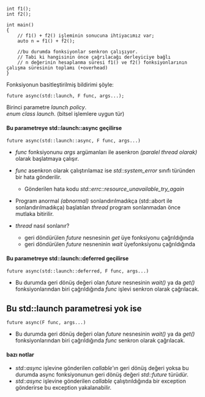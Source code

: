 ```
int f1();
int f2();

int main()
{
	// f1() + f2() işleminin sonucuna ihtiyacımız var;
	auto n = f1() + f2(); 
	
	//bu durumda fonksiyonlar senkron çalışıyor. 
	// Tabi ki hangisinin önce çağrılacağı derleyiciye bağlı
	// n değerinin hesaplanma süresi f1() ve f2() fonksiyonlarının çalışma süresinin toplamı (+overhead)
}
```

Fonksiyonun basitleştirilmiş bildirimi şöyle:

```
future async(std::launch, F func, args...);
```

Birinci parametre _launch policy_. <br>
_enum class launch_. (bitsel işlemlere uygun tür)


#### Bu parametreye std::launch::async geçilirse

```
future async(std::launch::async, F func, args...)
```

+ _func_ fonksiyonunu _args_ argümanları ile asenkron _(paralel thread olarak)_ olarak başlatmaya çalışır.  
+ _func_ asenkron olarak çalıştırılamaz ise _std::system_error_ sınıfı türünden bir hata gönderilir.
  + Gönderilen hata kodu _std::errc::resource_unavailable_try_again_ 

+ Program anormal _(abnormal)_ sonlandırılmadıkça (std::abort ile sonlandırılmadıkça) başlatılan _thread_ program sonlanmadan önce mutlaka bitirilir.

+ _thread_ nasıl sonlanır?
  + geri döndürülen _future_ nesnesinin _get_ üye fonksiyonu çağrıldığında
  + geri döndürülen _future_ nesneninin _wait_ üyefonksiyonu çağrıldığında

#### Bu parametreye std::launch::deferred geçilirse

```
future async(std::launch::deferred, F func, args...)
```
+ Bu durumda geri dönüş değeri olan _future_ nesnesinin _wait()_ ya da _get()_ fonksiyonlarından biri çağrıldığında _func_ işlevi senkron olarak çağrılacak.

## Bu std::launch parametresi yok ise

```
future async(F func, args...)
```
+ Bu durumda geri dönüş değeri olan _future_ nesnesinin _wait()_ ya da _get()_ fonksiyonlarından biri çağrıldığında _func_ senkron olarak çağrılacak.





#### bazı notlar
+ _std::async_ işlevine gönderilen _callable_'ın geri dönüş değeri yoksa bu durumda async fonksiyonunun geri dönüş değeri _std::future<void>_ türüdür.
+ _std::async_ işlevine gönderilen _callable_ çalıştırıldığında bir exception gönderirse bu exception yakalanabilir.

